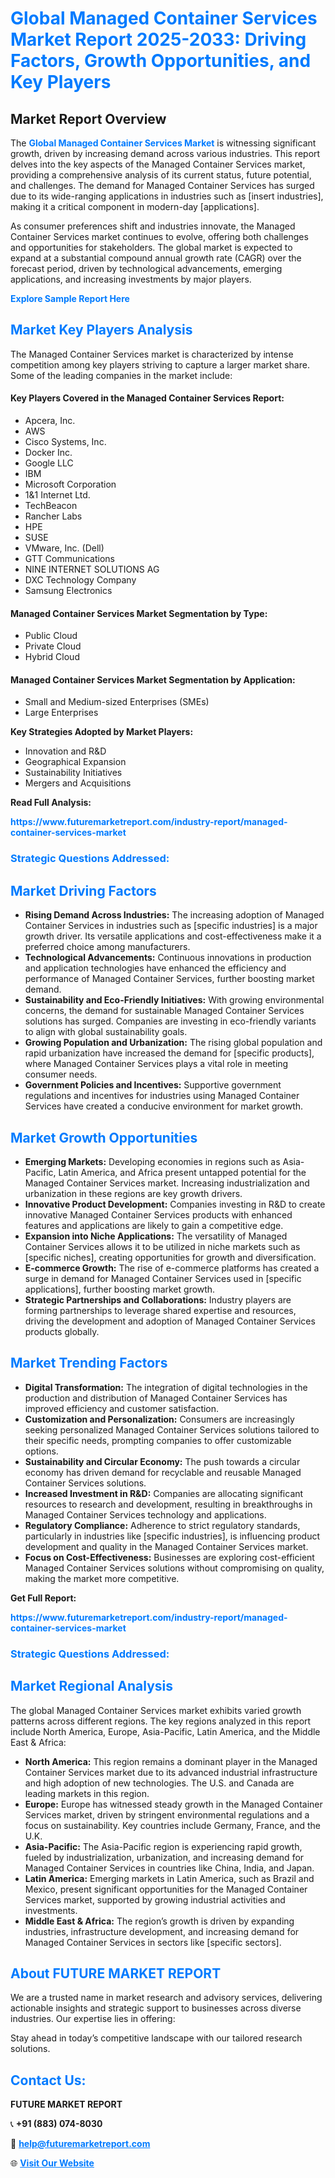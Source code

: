 <h1 style="color: #007BFF;">Global Managed Container Services Market Report 2025-2033: Driving Factors, Growth Opportunities, and Key Players</h1>

<section id="overview">
<h2>Market Report Overview</h2>
<p>The <a href="https://www.futuremarketreport.com/industry-report/managed-container-services-market" style="color: #007BFF; text-decoration: none;"><strong>Global Managed Container Services Market</strong></a> is witnessing significant growth, driven by increasing demand across various industries. This report delves into the key aspects of the Managed Container Services market, providing a comprehensive analysis of its current status, future potential, and challenges. The demand for Managed Container Services has surged due to its wide-ranging applications in industries such as [insert industries], making it a critical component in modern-day [applications].</p>
<p>As consumer preferences shift and industries innovate, the Managed Container Services market continues to evolve, offering both challenges and opportunities for stakeholders. The global market is expected to expand at a substantial compound annual growth rate (CAGR) over the forecast period, driven by technological advancements, emerging applications, and increasing investments by major players.</p>
</section>

<section id="overview">
<p><a href="https://www.futuremarketreport.com/request-sample/reportId=27887" style="color: #007BFF; text-decoration: none;"><strong>Explore Sample Report Here</strong></a></p>
</section>

<section id="key-players">
<h2 style="color: #007BFF;">Market Key Players Analysis</h2>
<p>The Managed Container Services market is characterized by intense competition among key players striving to capture a larger market share. Some of the leading companies in the market include:</p>
<h4>Key Players Covered in the Managed Container Services Report:</h4>
<ul><li>Apcera, Inc.</li><li>AWS</li><li>Cisco Systems, Inc.</li><li>Docker Inc.</li><li>Google LLC</li><li>IBM</li><li>Microsoft Corporation</li><li>1&amp;1 Internet Ltd.</li><li>TechBeacon</li><li>Rancher Labs</li><li>HPE</li><li>SUSE</li><li>VMware, Inc. (Dell)</li><li>GTT Communications</li><li>NINE INTERNET SOLUTIONS AG</li><li>DXC Technology Company</li><li>Samsung Electronics</li></ul>
<h4>Managed Container Services Market Segmentation by Type:</h4>
<ul><li>Public Cloud</li><li>Private Cloud</li><li>Hybrid Cloud</li></ul>

<h4>Managed Container Services Market Segmentation by Application:</h4>
<ul><li>Small and Medium-sized Enterprises (SMEs)</li><li>Large Enterprises</li></ul>
<p><strong>Key Strategies Adopted by Market Players:</strong></p>
<ul>
<li>Innovation and R&D</li>
<li>Geographical Expansion</li>
<li>Sustainability Initiatives</li>
<li>Mergers and Acquisitions</li>
</ul>
</section>

<section>
<p><strong>Read Full Analysis: </strong></p><a href="https://www.futuremarketreport.com/industry-report/managed-container-services-market" style="color: #007BFF; text-decoration: none;"><strong>https://www.futuremarketreport.com/industry-report/managed-container-services-market</strong></a>
<h3 style="color: #007BFF;">Strategic Questions Addressed:</h3>
</section>

<section id="driving-factors">
<h2 style="color: #007BFF;">Market Driving Factors</h2>
<ul>
<li><strong>Rising Demand Across Industries:</strong> The increasing adoption of Managed Container Services in industries such as [specific industries] is a major growth driver. Its versatile applications and cost-effectiveness make it a preferred choice among manufacturers.</li>
<li><strong>Technological Advancements:</strong> Continuous innovations in production and application technologies have enhanced the efficiency and performance of Managed Container Services, further boosting market demand.</li>
<li><strong>Sustainability and Eco-Friendly Initiatives:</strong> With growing environmental concerns, the demand for sustainable Managed Container Services solutions has surged. Companies are investing in eco-friendly variants to align with global sustainability goals.</li>
<li><strong>Growing Population and Urbanization:</strong> The rising global population and rapid urbanization have increased the demand for [specific products], where Managed Container Services plays a vital role in meeting consumer needs.</li>
<li><strong>Government Policies and Incentives:</strong> Supportive government regulations and incentives for industries using Managed Container Services have created a conducive environment for market growth.</li>
</ul>
</section>

<section id="growth-opportunities">
<h2 style="color: #007BFF;">Market Growth Opportunities</h2>
<ul>
<li><strong>Emerging Markets:</strong> Developing economies in regions such as Asia-Pacific, Latin America, and Africa present untapped potential for the Managed Container Services market. Increasing industrialization and urbanization in these regions are key growth drivers.</li>
<li><strong>Innovative Product Development:</strong> Companies investing in R&D to create innovative Managed Container Services products with enhanced features and applications are likely to gain a competitive edge.</li>
<li><strong>Expansion into Niche Applications:</strong> The versatility of Managed Container Services allows it to be utilized in niche markets such as [specific niches], creating opportunities for growth and diversification.</li>
<li><strong>E-commerce Growth:</strong> The rise of e-commerce platforms has created a surge in demand for Managed Container Services used in [specific applications], further boosting market growth.</li>
<li><strong>Strategic Partnerships and Collaborations:</strong> Industry players are forming partnerships to leverage shared expertise and resources, driving the development and adoption of Managed Container Services products globally.</li>
</ul>
</section>

<section id="trending-factors">
<h2 style="color: #007BFF;">Market Trending Factors</h2>
<ul>
<li><strong>Digital Transformation:</strong> The integration of digital technologies in the production and distribution of Managed Container Services has improved efficiency and customer satisfaction.</li>
<li><strong>Customization and Personalization:</strong> Consumers are increasingly seeking personalized Managed Container Services solutions tailored to their specific needs, prompting companies to offer customizable options.</li>
<li><strong>Sustainability and Circular Economy:</strong> The push towards a circular economy has driven demand for recyclable and reusable Managed Container Services solutions.</li>
<li><strong>Increased Investment in R&D:</strong> Companies are allocating significant resources to research and development, resulting in breakthroughs in Managed Container Services technology and applications.</li>
<li><strong>Regulatory Compliance:</strong> Adherence to strict regulatory standards, particularly in industries like [specific industries], is influencing product development and quality in the Managed Container Services market.</li>
<li><strong>Focus on Cost-Effectiveness:</strong> Businesses are exploring cost-efficient Managed Container Services solutions without compromising on quality, making the market more competitive.</li>
</ul>
</section>

<section>
<p><strong>Get Full Report: </strong></p><a href="https://www.futuremarketreport.com/industry-report/managed-container-services-market" style="color: #007BFF; text-decoration: none;"><strong>https://www.futuremarketreport.com/industry-report/managed-container-services-market</strong></a>
<h3 style="color: #007BFF;">Strategic Questions Addressed:</h3>
</section>


<section id="regional-analysis">
<h2 style="color: #007BFF;">Market Regional Analysis</h2>
<p>The global Managed Container Services market exhibits varied growth patterns across different regions. The key regions analyzed in this report include North America, Europe, Asia-Pacific, Latin America, and the Middle East & Africa:</p>
<ul>
<li><strong>North America:</strong> This region remains a dominant player in the Managed Container Services market due to its advanced industrial infrastructure and high adoption of new technologies. The U.S. and Canada are leading markets in this region.</li>
<li><strong>Europe:</strong> Europe has witnessed steady growth in the Managed Container Services market, driven by stringent environmental regulations and a focus on sustainability. Key countries include Germany, France, and the U.K.</li>
<li><strong>Asia-Pacific:</strong> The Asia-Pacific region is experiencing rapid growth, fueled by industrialization, urbanization, and increasing demand for Managed Container Services in countries like China, India, and Japan.</li>
<li><strong>Latin America:</strong> Emerging markets in Latin America, such as Brazil and Mexico, present significant opportunities for the Managed Container Services market, supported by growing industrial activities and investments.</li>
<li><strong>Middle East & Africa:</strong> The region’s growth is driven by expanding industries, infrastructure development, and increasing demand for Managed Container Services in sectors like [specific sectors].</li>
</ul>
</section>

<footer>
<h2 style="color: #007BFF;">About FUTURE MARKET REPORT</h2>
<p>We are a trusted name in market research and advisory services, delivering actionable insights and strategic support to businesses across diverse industries. Our expertise lies in offering:</p>

<p>Stay ahead in today’s competitive landscape with our tailored research solutions.</p>

<h2 style="color: #007BFF;">Contact Us:</h2>
<p><strong>FUTURE MARKET REPORT</strong></p>
<p>📞 <strong>+91 (883) 074-8030</strong></p>
<p>📧 <strong><a href="mailto:help@futuremarketreport.com" style="color: #007BFF;">help@futuremarketreport.com</a></strong></p>
<p>🌐 <strong><a href="https://www.futuremarketreport.com/" style="color: #007BFF;">Visit Our Website</a></strong></p>
</footer>